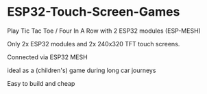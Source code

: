 # ESP32-Touch-Screen-Games

Play Tic Tac Toe / Four In A Row with 2 ESP32 modules (ESP-MESH)

Only 2x  ESP32 modules and 2x  240x320 TFT touch screens.

Connected via ESP32 MESH

ideal as a (children's) game during long car journeys
 
Easy to build and cheap
